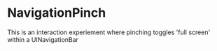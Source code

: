 # NavigationPinch

This is an interaction experiement where pinching toggles 'full screen' within a UINavigationBar
